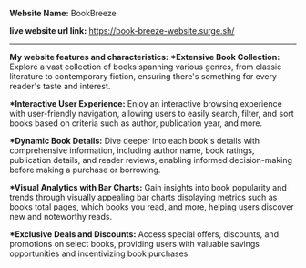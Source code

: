 __Website Name:__ BookBreeze

__live website url link:__ https://book-breeze-website.surge.sh/

***

__My website features and characteristics:__
__*Extensive Book Collection:__ Explore a vast collection of books spanning various genres, from classic literature to contemporary fiction, ensuring there's something for every reader's taste and interest.

__*Interactive User Experience:__ Enjoy an interactive browsing experience with user-friendly navigation, allowing users to easily search, filter, and sort books based on criteria such as author, publication year, and more.

__*Dynamic Book Details:__ Dive deeper into each book's details with comprehensive information, including author name, book ratings, publication details, and reader reviews, enabling informed decision-making before making a purchase or borrowing.

__*Visual Analytics with Bar Charts:__ Gain insights into book popularity and trends through visually appealing bar charts displaying metrics such as books total pages, which books you read, and more, helping users discover new and noteworthy reads.

__*Exclusive Deals and Discounts:__ Access special offers, discounts, and promotions on select books, providing users with valuable savings opportunities and incentivizing book purchases.

